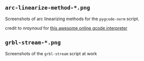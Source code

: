 
## `arc-linearize-method-*.png`

Screenshots of arc linearizing methods for the `pygcode-norm` script.

credit to _nraynaud_ for [this awesome online gcode interpreter](https://nraynaud.github.io/webgcode/)

## `grbl-stream-*.png`

Screenshots of the `grbl-stream` script at work
